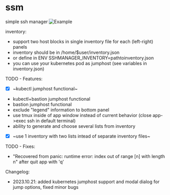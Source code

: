 # ssm
simple ssh manager
![Example](ssh-manager.gif)

inventory:
- support two host blocks in single inventory file for each (left-right) panels
- inventory should be in /home/$user/inventory.json
- or define in ENV SSHMANAGER_INVENTORY=pathtoinventory.json
- you can use your kubernetes pod as jumphost (see variables in inventory.json)

TODO - Features:
- [x] ~kubectl jumphost functional~
- kubectl+bastion jumphost functional
- bastion jumphost functional
- exclude "legend" information to bottom panel
- use tmux inside of app window instead of current behavior (close app->exec ssh in default terminal)
- ability to generate and choose several lists from inventory
- [x] ~use 1 inventory with two lists intead of separate inventory files~

TODO - Fixes:
- "Recovered from panic: runtime error: index out of range [n] with length n" after quit app with 'q'

Changelog:
- 2023.10.21: added kubernetes jumphost support and modal dialog for jump options, fixed minor bugs
